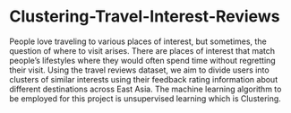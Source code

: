 # Clustering-Travel-Interest-Reviews

People love traveling to various places of interest, but sometimes, the question of where to
visit arises. There are places of interest that match people’s lifestyles where they would often
spend time without regretting their visit. Using the travel reviews dataset, we aim to divide
users into clusters of similar interests using their feedback rating information about different
destinations across East Asia. The machine learning algorithm to be employed for this project
is unsupervised learning which is Clustering.
